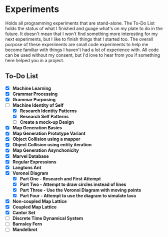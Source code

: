 # Experiments

Holds all programming experiments that are stand-alone. The To-Do List holds the status of what I finished and guage what's on my plate to do in the future. It doesn't mean that I won't find something more interesting for my next experiments, but I like to finish things that I started too. The overall purpose of these experiments are small code experiments to help me become familiar with things I haven't had a lot of experience with. All code can be used without my consent, but I'd love to hear from you if something here helped you in a project.

## To-Do List
 
- [X] **Machine Learning**
- [X] **Grammar Processing**
- [X] **Grammar Purposing**
- [ ] **Machine Identity of Self**
  - [X] **Research Identity Patterns**
  - [X] **Research Self Patterns**
  - [ ] **Create a mock-up Design**
- [X] **Map Generation Basics**
- [X] **Map Generation Prototype Variant**
- [X] **Object Collision using a mapper**
- [X] **Object Collision using entity iteration**
- [X] **Map Generation Asynchonicity**
- [X] **Marvel Database**
- [X] **Regular Expressions**
- [X] **Langtons Ant**
- [X] **Voronoi Diagram**
  - [X] **Part One - Research and First Attempt**
  - [X] **Part Two - Attempt to draw circles instead of lines**
  - [X] **Part Three - Use the Voronoi Diagram with moving points**
  - [X] **Part Four - Attempt to use the diagram to simulate lava**
- [X] **Non-coupled Map Lattice**
- [X] **Coupled Map Lattice**
- [X] **Cantor Set**
- [ ] **Discrete Time Dynamical System**
- [ ] **Barnsley Fern**
- [ ] **Mandelbrot**
